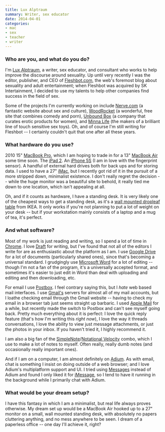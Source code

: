 ```yaml
---
title: Lux Alptraum
summary: Writer, sex educator
date: 2014-04-01
categories:
- mac
- sex
- teacher
- writer
---
```


### Who are you, and what do you do?

I'm [Lux Alptraum](http://luxalptraum.com/ "Lux's website."), a writer, sex educator, and consultant who works to help improve the discourse around sexuality. Up until very recently I was the editor, publisher, and CEO of [Fleshbot.com](http://fleshbot.com/ "An adult website (NSFW, obviously)."), the web's foremost blog about sexuality and adult entertainment; when Fleshbot was acquired by SK Intertainment, I decided to use my talents to help other companies find success in the field of sex.

Some of the projects I'm currently working on include [Nerve.com](http://nerve.com/ "The Nerve website.") (a fantastic website about sex and culture), [WoodRocket](http://www.funnyordie.com/topic/wood-rocket "Comedy/porn videos (NSFW).") (a wonderful, free site that combines comedy and porn), [Unbound Box](https://unboundbox.com/ "A curated erotic product service for women.") (a company that curates erotic products for women), and [Minna Life](http://www.minnalife.com/ "A company that makes sex toys.") (the makers of a brilliant line of touch sensitive sex toys). Oh, and of course I'm still writing for Fleshbot -- I certainly couldn't quit that one after all these years.

### What hardware do you use?

2010 15" [MacBook Pro][macbook-pro], which I am hoping to trade in for a 13" [MacBook Air][macbook-air] some time soon. The [iPad 2][ipad-2]. An [iPhone 5S][iphone-5s] (I am in love with the fingerprint sensor). A handful of external hard drives both for back ups and for storing data. I used to have a 27" [iMac][], but I recently got rid of it in the pursuit of a more stripped down, minimalist existence. I don't really regret the decision -- while the huge monitor was a beautiful site to behold, it really tied me down to one location, which isn't appealing at all.

Oh, and if it counts as hardware, I have a standing desk. It is very likely one of the cheapest ways to get a standing desk, as it's a [wall mounted dropleaf table][bjursta] from IKEA. It only works if you're not planning to put a lot of weight on your desk -- but if your workstation mainly consists of a laptop and a mug of tea, it's perfect.

### And what software?

Most of my work is just reading and writing, so I spend a lot of time in [Chrome][]. I love [Draft][] for writing, but I've found that not all of the editors I write for are as enthusiastic about the platform as I am. I use [Google Drive][google-drive] for a lot of documents (particularly shared ones), since that's becoming a universal standard. I grudgingly use [Microsoft Word][word] for a lot of editing -- though I'm not a fan of the program, it's a universally accepted format, and sometimes it's easier to just edit in Word than deal with uploading and editing and then downloading, etc. 

For email I use [Postbox][]. I feel contrary saying this, but I *hate* web based mail interfaces. I use [Gmail's][gmail] servers for almost all of my mail accounts, but I loathe checking email through the Gmail website -- having to check my email in a browser tab just seems straight up barbaric. I used [Apple Mail][mail] for a while, but recently made the switch to Postbox and can't see myself going back. Pretty much everything about it is perfect: I love the quick reply feature (that's how I'm writing this *right now*), I love the way it threads conversations, I love the ability to view just message attachments, or just the photos in your inbox. If you haven't tried it, I highly recommend it.

I am also a big fan of the [SimpleNote][]/[Notational Velocity][notational-velocity] combo, which I use to make a lot of notes to myself. Often really, really dumb notes (and occasionally really important ones). 

And if I am on a computer, I am almost definitely on [Adium][]. As with email, chat is something I insist on doing outside of a web browser; and I love Adium's multiplatform support and UI. I tried using [Messages][] instead of Adium and found I only liked it for [iMessage][], so I tend to have it running in the background while I primarily chat with Adium.

### What would be your dream setup?

I have this fantasy in which I am a minimalist, but real life always proves otherwise. My dream set up would be a MacBook Air hooked up to a 27" monitor on a small, wall mounted standing desk, with absolutely no papers cluttering anything, and no mess anywhere to be seen. I dream of a paperless office -- one day I'll achieve it, right?

[adium]: https://en.wikipedia.org/wiki/Adium "A multi-protocol chat application for the Mac."
[bjursta]: http://web.archive.org/web/20190506071850/https://www.ikea.com/us/en/catalog/products/80217524/ "A wall-mounted table."
[chrome]: https://www.google.com/intl/en/chrome/ "A WebKit-based browser, where each tab runs in its own thread."
[draft]: http://web.archive.org/web/20230308033335/https://draftin.com/ "A version-controlled distraction-free writing service."
[gmail]: https://mail.google.com/mail/u/0/ "Web-based email."
[google-drive]: https://accounts.google.com/ServiceLogin?service=wise&passive=1209600&osid=1&continue=https://drive.google.com/&followup=https://drive.google.com/&emr=1 "A cloud storage service."
[imac]: https://www.apple.com/imac-24/ "An all-in-one computer."
[imessage]: https://en.wikipedia.org/wiki/IMessage "A messaging platform."
[ipad-2]: https://www.apple.com/ipad/ "A tablet device."
[iphone-5s]: https://en.wikipedia.org/wiki/IPhone_5S "A smartphone."
[macbook-air]: https://www.apple.com/macbook-air/ "A very thin laptop."
[macbook-pro]: https://www.apple.com/macbook-pro/ "A laptop."
[mail]: https://en.wikipedia.org/wiki/Mail_(application) "The default Mac OS X mail client."
[messages]: https://en.wikipedia.org/wiki/Messages_(application) "A chat client for Mac."
[notational-velocity]: https://notational.net/ "A clever note-taking app for the Mac."
[postbox]: https://www.postbox-inc.com/ "A cross-platform email client."
[simplenote]: https://simplenote.com/ "A note-taking/syncing service."
[word]: https://www.microsoft.com/en-us/microsoft-365/word "A document editor."

